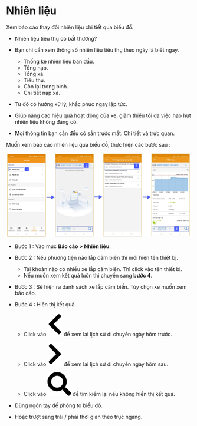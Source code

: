 # Nhiên liệu
Xem báo cáo thay đổi nhiên liệu chi tiết qua biểu đồ.

- Nhiên liệu tiêu thụ có bất thường?

- Bạn chỉ cần xem thông số nhiên liệu tiêu thụ theo ngày là biết ngay.
  - Thống kê nhiên liệu ban đầu.
  - Tổng nạp.
  - Tổng xả.
  - Tiêu thụ.
  - Còn lại trong bình.
  - Chi tiết nạp xả.

- Từ đó có hướng xử lý, khắc phục ngay lập tức.

- Giúp nâng cao hiệu quả hoạt động của xe, giảm thiểu tối đa việc hao hụt nhiên liệu không đáng có.
- Mọi thông tin bạn cần đều có sẵn trước mắt. Chi tiết và trực quan.

Muốn xem báo cáo nhiên liệu qua biểu đồ, thực hiện các bước sau : 

<span style="display:block;text-align:center">![Interface Web](/docs/assets/images/web-interface/app-gotrack365/report/report-fuel-all.jpg)

- Bước 1 : Vào mục **Báo cáo > Nhiên liệu**.

- Bước 2 : Nếu phương tiện nào lắp cảm biến thì mới hiện tên thiết bị. 
    - Tài khoản nào có nhiều xe lắp cảm biến. Thì click vào tên thiết bị. 
    - Nếu muốn xem kết quả luôn thì chuyển sang **bước 4**.

- Bước 3 : Sẽ hiện ra danh sách xe lắp cảm biến. Tùy chọn xe muốn xem báo cáo.

- Bước 4 : Hiển thị kết quả

  - Click vào <span class="icon-left svg-filter-blue1">![Ok](/docs/assets/images/web-interface/icon/SVG/chevron-left.svg) để xem lại lịch sử di chuyển ngày hôm trước.

  - Click vào <span class="icon-left svg-filter-blue1">![Ok](/docs/assets/images/web-interface/icon/SVG/chevron-right.svg) để xem lại lịch sử di chuyển ngày hôm sau.
  
  - Click vào <span class="icon-left svg-filter-blue1">![Ok](/docs/assets/images/web-interface/icon/SVG/search.svg)  để tìm kiếm lại nếu không hiển thị kết quả.
  
- Dùng ngón tay để phóng to biểu đồ.
- Hoặc trượt sang trái / phải thời gian theo trục ngang.

